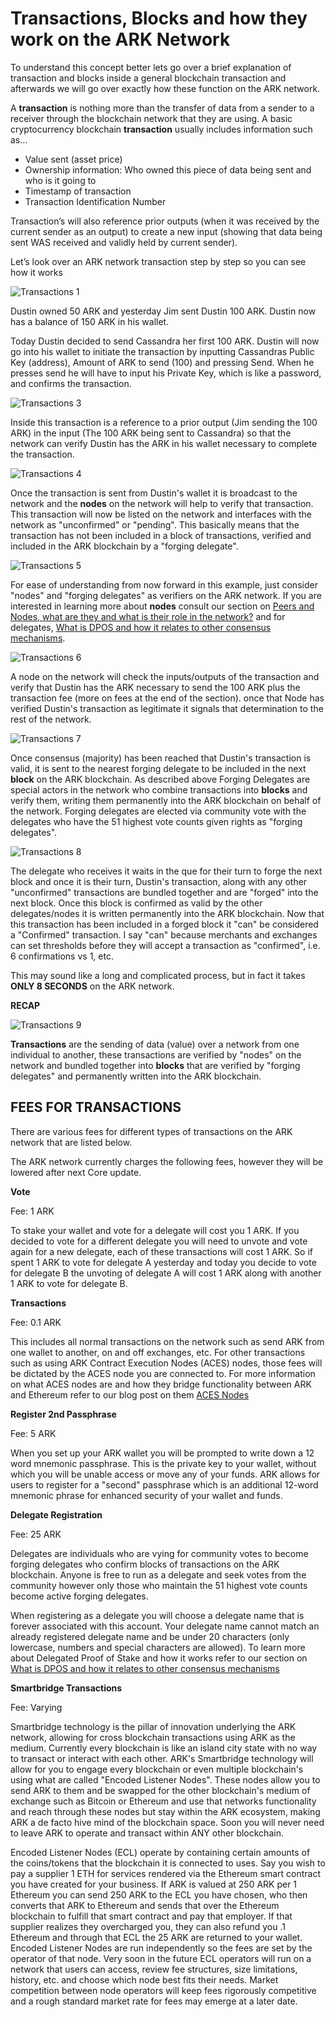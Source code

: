 # Transactions, Blocks and how they work on the ARK Network


To understand this concept better lets go over a brief explanation of transaction and blocks inside a general blockchain transaction and afterwards we will go over exactly how these function on the ARK network.

A **transaction** is nothing more than the transfer of data from a sender to a receiver through the blockchain network that they are using.   A basic cryptocurrency blockchain **transaction** usually includes information such as...

* Value sent (asset price)
* Ownership information: Who owned this piece of data being sent and who is it going to
* Timestamp of transaction
* Transaction Identification Number

Transaction’s will also reference prior outputs (when it was received by the current sender as an output) to create a new input (showing that data being sent WAS received and validly held by current sender).

Let’s look over an ARK network transaction step by step so you can see how it works

![Transactions 1](https://github.com/dustindreifuerst/docs/blob/Peers_nodes/assets/img/Transactions_01.png)

Dustin owned 50 ARK and yesterday Jim sent Dustin 100 ARK.  Dustin now has a balance of 150 ARK in his wallet.

Today Dustin decided to send Cassandra her first 100 ARK.   Dustin will now go into his wallet to initiate the transaction by inputting Cassandras Public Key (address), Amount of ARK to send (100) and pressing Send.  When he presses send he will have to input his Private Key, which is like a password, and confirms the transaction.

![Transactions 3](https://github.com/dustindreifuerst/docs/blob/Peers_nodes/assets/img/Transactions_03.png)

Inside this transaction is a reference to a prior output (Jim sending the 100 ARK) in the input (The 100 ARK being sent to Cassandra) so that the network can verify Dustin has the ARK in his wallet necessary to complete the transaction.  

![Transactions 4](https://github.com/dustindreifuerst/docs/blob/Peers_nodes/assets/img/Transactions_04.png)

Once the transaction is sent from Dustin's wallet it is broadcast to the network and the **nodes** on the network will help to verify that transaction. This transaction will now be listed on the network and interfaces with the network as "unconfirmed" or "pending".  This basically means that the transaction has not been included in a block of transactions, verified and included in the ARK blockchain by a "forging delegate".

![Transactions 5](https://github.com/dustindreifuerst/docs/blob/Peers_nodes/assets/img/Transactions_05.png)

For ease of understanding from now forward in this example, just consider "nodes" and "forging delegates" as verifiers on the ARK network.  If you are interested in learning more about **nodes** consult our section on [Peers and Nodes, what are they and what is their role in the network?](http://www.ark.io/) and for delegates, [What is DPOS and how it relates to other consensus mechanisms](http://www.ark.io/).

![Transactions 6](https://github.com/dustindreifuerst/docs/blob/Peers_nodes/assets/img/Transactions_06.png)

A node on the network will check the inputs/outputs of the transaction and verify that Dustin has the ARK necessary to send the 100 ARK plus the transaction fee (more on fees at the end of the section).  once that Node has verified Dustin's transaction as legitimate it signals that determination to the rest of the network.  

![Transactions 7](https://github.com/dustindreifuerst/docs/blob/Peers_nodes/assets/img/Transactions_07.png)

Once consensus (majority) has been reached that Dustin's transaction is valid, it is sent to the nearest forging delegate to be included in the next **block** on the ARK blockchain.  As described above Forging Delegates are special actors in the network who combine transactions into **blocks** and verify them, writing them permanently into the ARK blockchain on behalf of the network.  Forging delegates are elected via community vote with the delegates who have the 51 highest vote counts given rights as "forging delegates".  

![Transactions 8](https://github.com/dustindreifuerst/docs/blob/Peers_nodes/assets/img/Transactions_08.png)

The delegate who receives it waits in the que for their turn to forge the next block and once it is their turn, Dustin's transaction, along with any other "unconfirmed" transactions are bundled together and are "forged" into the next block.  Once this block is confirmed as valid by the other delegates/nodes it is written permanently into the ARK blockchain.  Now that this transaction has been included in a forged block it "can" be considered a "Confirmed" transaction.  I say "can" because merchants and exchanges can set thresholds before they will accept a transaction as "confirmed", i.e.  6 confirmations vs 1, etc.

This may sound like a long and complicated process, but in fact it takes **ONLY 8 SECONDS** on the ARK network.  



**RECAP**

![Transactions 9](https://github.com/dustindreifuerst/docs/blob/Peers_nodes/assets/img/Transactions_09.png)


**Transactions** are the sending of data (value) over a network from one individual to another, these transactions are verified by "nodes" on the network and bundled together into **blocks** that are verified by "forging delegates" and permanently written into the ARK blockchain.



## FEES FOR TRANSACTIONS

There are various fees for different types of transactions on the ARK network that are listed below.

The ARK network currently charges  the following fees, however they will be lowered after next Core update.

**Vote**
 
Fee: 1 ARK

To stake your wallet and vote for a delegate will cost you 1 ARK. If you decided to vote for a different delegate you will need to unvote and vote again for a new delegate, each of these transactions will cost 1 ARK.   So if spent 1 ARK to vote for delegate A yesterday and today you decide to vote for delegate B the unvoting of delegate A will cost 1 ARK along with another 1 ARK to vote for delegate B.

**Transactions**

Fee: 0.1 ARK

This includes all normal transactions on the network such as send ARK from one wallet to another, on and off exchanges, etc.  For other transactions such as using ARK Contract Execution Nodes (ACES) nodes, those fees will be dictated by the ACES node you are connected to.  For more information on what ACES nodes are and how they bridge functionality between ARK and Ethereum refer to our blog post on them [ACES Nodes](http://www.blog.ark.io/aces-ark-contract-excution-services-d6924486b8c5)

**Register 2nd Passphrase**

Fee: 5 ARK

When you set up your ARK wallet you will be prompted to write down a 12 word mnemonic passphrase.  This is the private key to your wallet, without which you will be unable access or move any of your funds.  ARK allows for users to register for a "second" passphrase which is an additional 12-word mnemonic phrase for enhanced security of your wallet and funds.  

**Delegate Registration**

Fee: 25 ARK

Delegates are individuals who are vying for community votes to become forging delegates who confirm blocks of transactions on the ARK blockchain.  Anyone is free to run as a delegate and seek votes from the community however only those who maintain the 51 highest vote counts become active forging delegates.  

When registering as a delegate you will choose a delegate name that is forever associated with this account.  Your delegate name cannot match an already registered delegate name and be under 20 characters (only lowercase, numbers and special characters are allowed).  To learn more about Delegated Proof of Stake and how it works refer to our section on [What is DPOS and how it relates to other consensus mechanisms](http://www.ark.io/)

**Smartbridge Transactions**

Fee: Varying

Smartbridge technology is the pillar of innovation underlying the ARK network, allowing for cross blockchain transactions using ARK as the medium.  Currently every blockchain is like an island city state with no way to transact or interact with each other.  ARK's Smartbridge technology will allow for you to engage every blockchain or even multiple blockchain's using what are called "Encoded Listener Nodes".  These nodes allow you to send ARK to them and be swapped for the other blockchain's medium of exchange such as Bitcoin or Ethereum and use that networks functionality and reach through these nodes but stay within the ARK ecosystem, making ARK a de facto hive mind of the blockchain space.  Soon you will never need to leave ARK to operate and transact within ANY other blockchain.  

Encoded Listener Nodes (ECL) operate by containing certain amounts of the coins/tokens that the blockchain it is connected to uses.  Say you wish to pay a supplier 1 ETH for services rendered via the Ethereum smart contract you have created for your business.  If ARK is valued at 250 ARK per 1 Ethereum you can send 250 ARK to the ECL you have chosen, who then converts that ARK to Ethereum and sends that over the Ethereum blockchain to fulfill that smart contract and pay that employer.  If that supplier realizes they overcharged you, they can also refund you .1 Ethereum and through that ECL the 25 ARK are returned to your wallet.  Encoded Listener Nodes are run independently so the fees are set by the operator of that node.  Very soon in the future ECL operators will run on a network that users can access, review fee structures, size limitations, history, etc. and choose which node best fits their needs.  Market competition between node operators will keep fees rigorously competitive and a rough standard market rate for fees may emerge at a later date.


